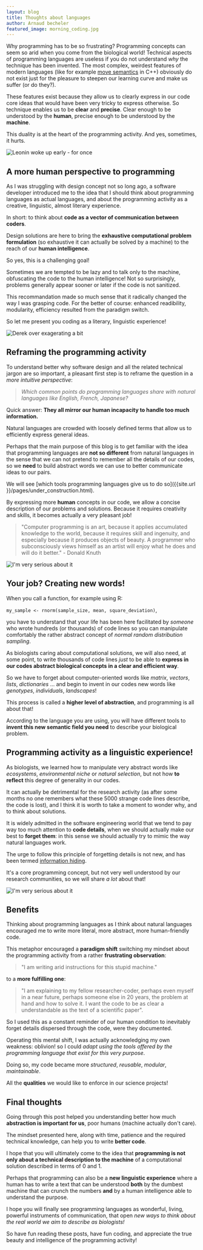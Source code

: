 ```yaml
---
layout: blog
title: Thoughts about languages
author: Arnaud becheler
featured_image: morning_coding.jpg
---
```


Why programming has to be so frustrating? Programming concepts can seem so arid when you come from the biological world!
Technical aspects of programming languages are useless if you do not understand *why* the
technique has been invented.
The most complex, weirdest features of modern languages (like for example [move semantics](https://stackoverflow.com/questions/3106110/what-are-move-semantics) in C++) obviously do not exist just for the pleasure to steepen our learning curve and
make us suffer (or do they?).

These features exist because they allow us to clearly express in our code core ideas that
would have been very tricky to express otherwise.
So technique enables us to be **clear** and **precise**. Clear enough to be understood
by the **human**, precise enough to be understood by the **machine**.

This duality is at the heart of the programming activity. And yes, sometimes, it hurts.

![Leonin woke up early - for once](/draw/morning_coding.jpg)

## A more human perspective to programming

As I was struggling with design concept not so long ago, a software developer introduced me to
the idea that I should think about programming languages as actual languages, and
about the programming activity as a creative, linguistic, almost literary experience.

In short: to think about **code as a vector of communication between coders**.

Design solutions are here to bring the **exhaustive computational problem formulation**
(so exhaustive it can actually be solved by a machine) to the reach of our **human intelligence**.

So yes, this is a challenging goal!

Sometimes we are tempted to be lazy and to talk only to the machine, obfuscating
the code to the human intelligence! Not so surprisingly, problems generally appear
sooner or later if the code is not sanitized.

This recommandation made so much sense that it radically changed the way I was grasping code.
For the better of course: enhanced readibility, modularity, efficiency resulted
from the paradigm switch.

So let me present you coding as a literary, linguistic experience!

![Derek over exagerating a bit]( {{site.url}}/draw/pure_poetry.png)


## Reframing the programming activity

To understand better why software design and all the related technical jargon
are so important, a pleasant first step is to reframe the question in a *more intuitive perspective*:

> *Which common points do programming languages share with natural languages like English, French, Japanese?*

Quick answer: **They all mirror our human incapacity to handle too much information.**

Natural languages are crowded with loosely defined terms that allow us to efficiently express general ideas.

Perhaps that the main purpose of this blog is to get familiar with the idea that
programming languages are **not so different**
from natural languages in the sense that we can not pretend to remember all
the details of our codes, so we **need** to build abstract words we can use
to better communicate ideas to our pairs.

We will see [which tools programming languages give us to do so]({{site.url }}/pages/under_construction.html).

By expressing more **human** concepts in our code, we allow a concise description
of our problems and solutions. Because it requires creativity and skills, it becomes
actually a very pleasant job!

> "Computer programming is an art, because it applies accumulated knowledge to the world, because it requires skill and ingenuity, and especially because it produces objects of beauty. A programmer who subconsciously views himself as an artist will enjoy what he does and will do it better." - Donald Knuth

![I'm very serious about it]( /draw/knuth.jpg)

## Your job? Creating new words!

When you call a function, for example using R:

`my_sample <- rnorm(sample_size, mean, square_deviation)`,

you have to understand that your life has been here facilitated by *someone* who wrote hundreds
(or thousands) of code lines so you can manipulate comfortably the rather abstract
concept of *normal random distribution sampling*.

As biologists caring about computational solutions, we will also need, at some point,
to write thousands of code lines *just* to be able to **express in our codes abstract
biological concepts in a clear and efficient way**.

So we have to forget about computer-oriented words like *matrix*, *vectors*, *lists*, *dictionaries*
 ... and begin to invent in our codes new words like *genotypes*, *individuals*, *landscapes*!

This process is called a **higher level of abstraction**, and programming is all about that!

According to the language you are using, you will have different tools
to **invent this new semantic field you need** to describe your biological problem.

## Programming activity as a linguistic experience!

As biologists, we learned how to manipulate very abstract words like *ecosystems*,
*environmental niche* or *natural selection*, but not how **to reflect** this degree
of generality in our codes.

It can actually be detrimental for the research activity (as after some months no one
remembers what these 5000 strange code lines describe, the code is lost), and I think it is worth
to take a moment to wonder why, and to think about solutions.

It is widely admitted in the software engineering world that we tend to pay way too much attention
to **code details**, when we should actually make our best to **forget them**: in
this sense we should actually try to mimic the way natural languages work.

The urge to follow this principle of forgetting details is not new, and has been termed
[information hiding](https://en.wikipedia.org/wiki/Information_hiding).

It's a core programming concept, but not very
well understood by our research communities, so we will share *a lot* about that!

![I'm very serious about it]( /draw/information_hiding.jpg)

## Benefits

Thinking about programming languages as I think about natural languages encouraged
me to write more literal, more abstract, more human-friendly code.

This metaphor encouraged a **paradigm shift** switching my mindset about the programming activity from a rather **frustrating observation**:

> "I am writing arid instructions for this stupid machine."

to a **more fulfilling one**:

> "I am explaining to my fellow researcher-coder, perhaps even myself in a near future,
perhaps someone else in 20 years, the problem at hand and how to solve it.
I want the code to be as clear a understandable as the text of a
scientific paper".

So I used this as a constant reminder of our human condition to
inevitably forget details dispersed through the code, were they documented.

Operating this mental shift, I was actually acknowledging my own weakness: oblivion! so I could *adapt using the tools offered by the programming language that exist for this very purpose*.

Doing so, my code became more *structured*, *reusable*, *modular*, *maintainable*.

All the **qualities** we would like to enforce in our science projects!

##  Final thoughts

Going through this post helped you understanding better how much **abstraction is important for us**, poor humans (machine actually don't care).

The mindset presented here, along with time, patience and the required technical knowledge, can help you to write **better code**.

I hope that you will ultimately come to the idea that **programming is not only about a technical description to the machine** of a computational solution described in terms of 0 and 1.

Perhaps that programming can also be a **new linguistic experience** where a human has to write a text that can be understood **both** by the dumbest machine that can crunch
the numbers **and** by a human intelligence able to understand the purpose.

I hope you will finally see programming languages as wonderful, living, powerful instruments of communication, that open *new ways to think about the real world we aim to describe as biologists!*

So have fun reading these posts, have fun coding, and appreciate the true beauty and intelligence of the programming activity!
